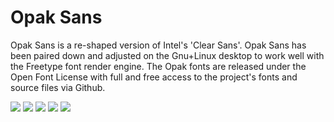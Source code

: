 Opak Sans
============

Opak Sans is a re-shaped version of Intel's 'Clear Sans'. Opak Sans has been paired down and adjusted on the Gnu+Linux desktop to work well with the Freetype font render engine. The Opak fonts are released under the Open Font License with full and free access to the project's fonts and source files via Github.

![](https://lh6.googleusercontent.com/-D3V7y9OPyf8/Uyo6_Ew6TvI/AAAAAAAAJMQ/xcl2C1-oUW0/w2094-h236-no/opak-1.png)
![](https://lh5.googleusercontent.com/-r2VkSKTlkq4/Uyuha79S_oI/AAAAAAAAJRU/yhYG_HD-e6w/w800-no/screen-opak.png)
![](https://lh3.googleusercontent.com/-tyUnRuhWBnE/UypETMSfGyI/AAAAAAAAJNY/lnWKHI8Y-NY/w845-h542-no/opak-desktop-1.png)
![](https://lh4.googleusercontent.com/-atvKIXj-3ls/UypETDIW-jI/AAAAAAAAJNg/2dcq1KsxSCk/w833-h187-no/opak-saami-2.png)
![](https://lh5.googleusercontent.com/-Q8emgjPCnj4/UypETMSeDrI/AAAAAAAAJNc/MRxjqgYUbtI/w833-h317-no/opak-saami.png)
